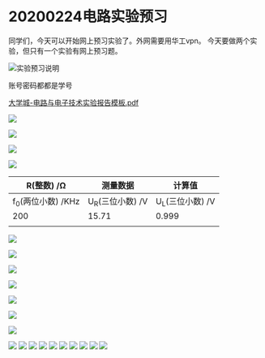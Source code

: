 # 20200224电路实验预习

同学们，今天可以开始网上预习实验了。外网需要用华工vpn。
今天要做两个实验，但只有一个实验有网上预习题。

![实验预习说明](_v_images/20200224120156915_27103.png)

账号密码都都是学号

[大学城-电路与电子技术实验报告模板.pdf](_v_attachments/20200224120232015_4073/大学城-电路与电子技术实验报告模板.pdf)


![](_v_images/20200224145035404_21371.png)

![](_v_images/20200224145403196_1365.png)

![](_v_images/20200224151013913_2054.png)

![](_v_images/20200224151100174_43.png)

|          R(整数) /Ω          |          测量数据          |           计算值           |
| --------------------------- | ------------------------- | ------------------------- |
| f<sub>0</sub>(两位小数) /KHz | U<sub>R</sub>(三位小数) /V | U<sub>L</sub>(三位小数) /V |
| 200                         | 15.71                     | 0.999                     |
|                             |                           |                           |


![](_v_images/20200224152603717_31812.png)

![](_v_images/20200224152933206_27341.png)

![](_v_images/20200224160901533_1382.png)

![](_v_images/20200224163239925_5871.png)

![](_v_images/20200224163433641_17034.png)

![](_v_images/20200224163658792_21126.png)

![](_v_images/20200224163731793_4056.png)

![](_v_images/20200224164107786_12142.png)
![](_v_images/20200224164130573_19184.png)
![](_v_images/20200224164151497_16031.png)
![](_v_images/20200224164215010_2784.png)
![](_v_images/20200224164232560_607.png)
![](_v_images/20200224164248110_20616.png)
![](_v_images/20200224164304523_11213.png)
![](_v_images/20200224164347611_23981.png)
![](_v_images/20200224170032715_32307.png)
![](_v_images/20200224170850267_13986.png)